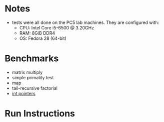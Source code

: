 # Notes
- tests were all done on the PC5 lab machines. They are configured with:
  - CPU: Intel Core i5-6500 @ 3.20GHz
  - RAM: 8GiB DDR4
  - OS: Fedora 28 (64-bit)

# Benchmarks
- matrix multiply
- simple primality test
- map
- tail-recursive factorial
- [int pointers](src/intptrs.c)

# Run Instructions

